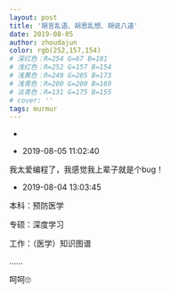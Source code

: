 ```yaml
---
layout: post
title: '胡言乱语、胡思乱想、胡说八道'
date: 2019-08-05
author: zhoudajun
color: rgb(252,157,154)
# 深红色：R=254 G=67 B=101
# 浅红色：R=252 G=157 B=154
# 浅黄色：R=249 G=205 B=173
# 浅青色：R=200 G=200 B=169
# 淡青色：R=131 G=175 B=155
# cover: ''
tags: murmur
---
```




- 



- 2019-08-05 11:02:40

我太爱编程了，我感觉我上辈子就是个bug！



- 2019-08-04 13:03:45

本科：预防医学

专硕：深度学习

工作：（医学）知识图谱

…...

呵呵🙄



